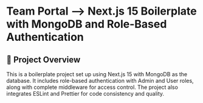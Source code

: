 # Team Portal --> Next.js 15 Boilerplate with MongoDB and Role-Based Authentication

## 🚀 Project Overview

This is a boilerplate project set up using Next.js 15 with MongoDB as the database. It includes role-based authentication with Admin and User roles, along with complete middleware for access control. The project also integrates ESLint and Prettier for code consistency and quality.